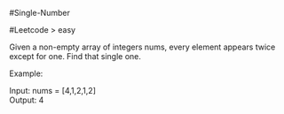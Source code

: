 #Single-Number

#Leetcode > easy

Given a non-empty array of integers nums, every element appears twice except for one. Find that single one.

Example:  
  
Input: nums = [4,1,2,1,2]  
Output: 4  

